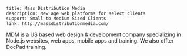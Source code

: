 ```
title: Mass Distribution Media
description: New age web platforms for select clients
support: Small to Medium Sized Clients
link: http://massdistributionmedia.com/
```

MDM is a US based web design & development company specializing in Node.js websites, web apps, mobile apps and training. We also offter DocPad training. 
